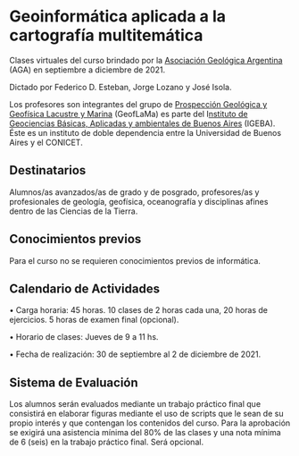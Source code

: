 # Geoinformática aplicada a la cartografía multitemática

Clases virtuales del curso brindado por la [Asociación Geológica Argentina](https://geologica.org.ar/) (AGA) en septiembre a diciembre de 2021.

Dictado por Federico D. Esteban, Jorge Lozano y José Isola.

Los profesores son integrantes del grupo de [Prospección Geológica y Geofísica Lacustre y Marina](https://www.geoflama.ar/) (GeofLaMa) es parte del I[nstituto de Geociencias Básicas, Aplicadas y ambientales de Buenos Aires](http://igeba.gl.fcen.uba.ar/) (IGEBA). Éste es un instituto de doble dependencia entre la Universidad de Buenos Aires y el CONICET.



## Destinatarios
Alumnos/as avanzados/as de grado y de posgrado, profesores/as y profesionales de geología, geofísica, oceanografía y disciplinas afines dentro de las Ciencias de la Tierra.

## Conocimientos previos
Para el curso no se requieren conocimientos previos de informática.


## Calendario de Actividades

• Carga horaria: 45 horas. 10 clases de 2 horas cada una, 20 horas de ejercicios. 5 horas de examen final (opcional).

• Horario de clases: Jueves de 9 a 11 hs. 

• Fecha de realización: 30 de septiembre al 2 de diciembre de 2021.


## Sistema de Evaluación

Los alumnos serán evaluados mediante un trabajo práctico final que consistirá en elaborar figuras mediante el uso de scripts que le sean de su propio interés y que contengan los contenidos del curso. Para la aprobación se exigirá una asistencia mínima del 80% de las clases y una nota mínima de 6 (seis) en la trabajo práctico final. Será opcional.



